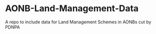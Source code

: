 # AONB-Land-Management-Data
A repo to include data for Land Management Schemes in AONBs cut by PDNPA
